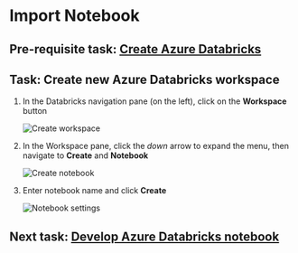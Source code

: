 # Import Notebook

## Pre-requisite task: [Create Azure Databricks](azure-databricks/provision-azure-databricks.md)

## Task: Create new Azure Databricks workspace

1. In the Databricks navigation pane (on the left), click on the **Workspace** button

    ![Create workspace](media/workspace/1.png)

1. In the Workspace pane, click the *down* arrow to expand the menu, then navigate to **Create** and **Notebook**

    ![Create notebook](media/workspace/2.png)

1. Enter notebook name and click **Create**

    ![Notebook settings](media/workspace/3.png)

## Next task: [Develop Azure Databricks notebook](develop-databricks-notebook.md)
